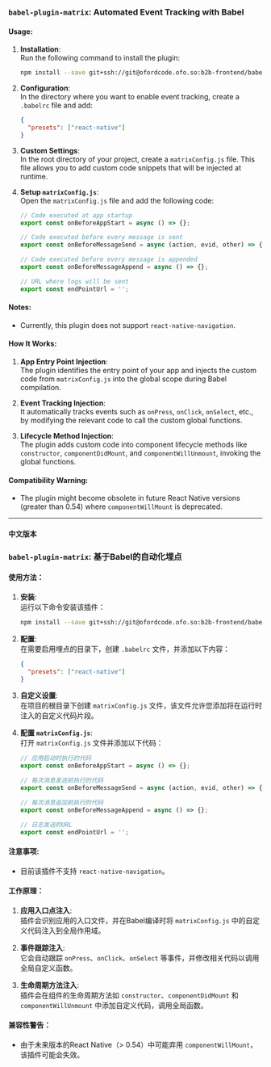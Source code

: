 ### `babel-plugin-matrix`: Automated Event Tracking with Babel

#### Usage:

1. **Installation**:  
   Run the following command to install the plugin:
   ```bash
   npm install --save git+ssh://git@ofordcode.ofo.so:b2b-frontend/babel-plugin-matrix.git
   ```

2. **Configuration**:  
   In the directory where you want to enable event tracking, create a `.babelrc` file and add:
   ```json
   {
     "presets": ["react-native"]
   }
   ```

3. **Custom Settings**:  
   In the root directory of your project, create a `matrixConfig.js` file. This file allows you to add custom code snippets that will be injected at runtime.

4. **Setup `matrixConfig.js`**:  
   Open the `matrixConfig.js` file and add the following code:
   ```javascript
   // Code executed at app startup
   export const onBeforeAppStart = async () => {};

   // Code executed before every message is sent
   export const onBeforeMessageSend = async (action, evid, other) => {};

   // Code executed before every message is appended
   export const onBeforeMessageAppend = async () => {};

   // URL where logs will be sent
   export const endPointUrl = '';
   ```

#### Notes:
- Currently, this plugin does not support `react-native-navigation`.
  
#### How It Works:
1. **App Entry Point Injection**:  
   The plugin identifies the entry point of your app and injects the custom code from `matrixConfig.js` into the global scope during Babel compilation.

2. **Event Tracking Injection**:  
   It automatically tracks events such as `onPress`, `onClick`, `onSelect`, etc., by modifying the relevant code to call the custom global functions.

3. **Lifecycle Method Injection**:  
   The plugin adds custom code into component lifecycle methods like `constructor`, `componentDidMount`, and `componentWillUnmount`, invoking the global functions.

#### Compatibility Warning:
- The plugin might become obsolete in future React Native versions (greater than 0.54) where `componentWillMount` is deprecated.

---

#### 中文版本

### `babel-plugin-matrix`: 基于Babel的自动化埋点

#### 使用方法：

1. **安装**:  
   运行以下命令安装该插件：
   ```bash
   npm install --save git+ssh://git@ofordcode.ofo.so:b2b-frontend/babel-plugin-matrix.git
   ```

2. **配置**:  
   在需要启用埋点的目录下，创建 `.babelrc` 文件，并添加以下内容：
   ```json
   {
     "presets": ["react-native"]
   }
   ```

3. **自定义设置**:  
   在项目的根目录下创建 `matrixConfig.js` 文件，该文件允许您添加将在运行时注入的自定义代码片段。

4. **配置 `matrixConfig.js`**:  
   打开 `matrixConfig.js` 文件并添加以下代码：
   ```javascript
   // 应用启动时执行的代码
   export const onBeforeAppStart = async () => {};

   // 每次消息发送前执行的代码
   export const onBeforeMessageSend = async (action, evid, other) => {};

   // 每次消息追加前执行的代码
   export const onBeforeMessageAppend = async () => {};

   // 日志发送的URL
   export const endPointUrl = '';
   ```

#### 注意事项:
- 目前该插件不支持 `react-native-navigation`。

#### 工作原理：
1. **应用入口点注入**:  
   插件会识别应用的入口文件，并在Babel编译时将 `matrixConfig.js` 中的自定义代码注入到全局作用域。

2. **事件跟踪注入**:  
   它会自动跟踪 `onPress`、`onClick`、`onSelect` 等事件，并修改相关代码以调用全局自定义函数。

3. **生命周期方法注入**:  
   插件会在组件的生命周期方法如 `constructor`、`componentDidMount` 和 `componentWillUnmount` 中添加自定义代码，调用全局函数。

#### 兼容性警告：
- 由于未来版本的React Native（> 0.54）中可能弃用 `componentWillMount`，该插件可能会失效。
